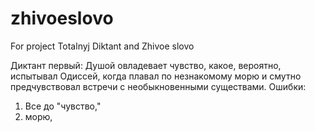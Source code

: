 # zhivoeslovo
For project Totalnyj Diktant and Zhivoe slovo


Диктант первый: Душой овладевает чувство, какое, вероятно, испытывал Одиссей, когда плавал по незнакомому морю и смутно предчувствовал встречи с необыкновенными существами.
Ошибки:
1. Все до "чувство,"
2. морю,
